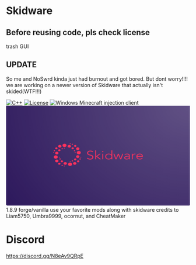 # Skidware
## Before reusing code, pls check license
trash GUI

## UPDATE
So me and NoSwrd kinda just had burnout and got bored. But dont worry!!!! we are working on a newer version of Skidware that actually isn't skided(WTF!!!)

[![C++](https://img.shields.io/badge/language-C%2B%2B-%23f34b7d.svg?style=plastic)](https://en.wikipedia.org/wiki/C%2B%2B) 
[![License](https://img.shields.io/github/license/danielkrupinski/Osiris.svg?style=plastic)](LICENSE)
![Windows](https://github.com/danielkrupinski/Osiris/workflows/Windows/badge.svg?branch=master&event=push)
Minecraft injection client <br>
![url](https://github.com/SkidwareMC/Skidware-Client/blob/Stable/skidware.png) <br>
1.8.9 forge/vanilla
use your favorite mods along with skidware
credits to Liam5750, Umbra9999, ocornut, and CheatMaker
# Discord
https://discord.gg/N8eAv9QRpE
